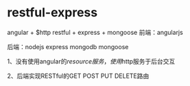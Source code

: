restful-express
===============

angular + $http restful + express + mongoose
前端：angularjs

后端：nodejs express mongodb mongoose

1、没有使用angular的$resource服务，使用$http服务于后台交互

2、后端实现RESTful的GET POST PUT DELETE路由

